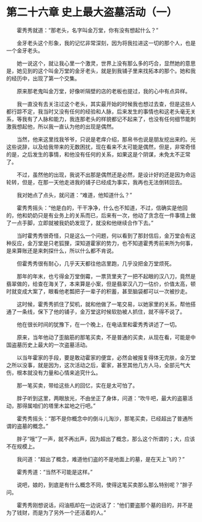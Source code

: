 # 第二十六章 史上最大盗墓活动（一）


　　霍秀秀就道：“那老头，名字叫金万堂，你有没有想起什么？”

　　金牙老头这个形象，我的记忆非常深刻，因为将我拉进这一切的那个人，也是一个金牙老头。

　　她一说这个，就让我心里一个激灵，世界上没有那么多的巧合，显然她的意思是，她见到的这个叫金万堂的金牙老头，就是到我铺子里来找拓本的那个。她和我的经历中，出现了第一个交集。

　　原来那老鬼叫金万堂，好像听隔壁的店的老板也提过，我的心中有点异样。

　　我一直没有去关注过这个老头，其实最开始的时候我也想过去查，但是这些人都行踪不定，我当时又没有任何的经验和人脉，后来发生的事情也和这老头毫无关系，等我有了人脉和能力，我连那老头的样貌都记不起来了，也没有任何细节能刺激我想起他，所以我一直认为他的出现是偶然。

　　当然，他来这里找我爷爷，只说是老痒介绍，那帛书也说是朋友挖出来的。光这些说辞，以及给我带来的无数困扰，现在看来不太可能是偶然，但是，非常奇怪的是，之后发生的事情，和他没有任何的关系，如果这是个阴谋，未免太不正常了。

　　不过，虽然他的出现，我说不出那是偶然还是必然，是设计好的还是因为命运轮转，但是，在那一天他走进我的铺子已经成为事实，我再也无法倒转回去。

　　我对她点了点头，就问道：“难道，他知道什么？”

　　霍秀秀摇头：“他是白的，干干净净，什么也不知道，不过，信确实是他回的，他和奶奶只是有业务上的关系而已，后来有一次，他动了贪念在一件事情上做了一点手脚，立即就被我奶奶发现了，就没和他继续合作下去。”

　　当时霍秀秀很奇怪，只是这么一个问题，何以看到了那封信后，金万堂会有这种反应，金万堂是只老狐狸，深知道霍家的势力，也不知道霍秀秀前来所为何事，是来算账还是来刺探什么，所以什么都不肯说。

　　但霍秀秀很有耐心，几乎天天都往他店里跑，几乎没把金万堂烦死。

　　那年的年末，也亏得金万堂倒霉，一票货里夹了一把不起眼的汉八刀，竟然是翡翠做的，给查在海关了，本来算是小案，但是翡翠汉八刀一估价，价值太高，顿时就变成大案了，眼看他老瓢把子一辈子的积蓄，甚至脑袋都可以一次被抄走。

　　这时候，霍秀秀抓住了契机，就和他做了一笔交易，以她家里的关系，帮他搭通了一条线，保下了他的铺子，金万堂这时候软肋被人抓住，就不得不说了。

　　他在很长时间的犹豫下，在一个晚上，在电话里和霍秀秀讲述了一切。

　　原来，当年他动了歪脑筋的那笔买卖，不是普通的买卖，从现在看，可能是中国盗墓历史上最大的一次盗墓活动。

　　以当年霍家的手段，要是敢动霍家的便宜，必然会被报复得体无完肤，金万堂之所以没事，就是因为，这次活动之后，霍家，甚至其他几方人马，全部元气大伤，根本就没有力量和心情来追究什么。

　　那一笔买卖，带给这些人的回忆，实在是太可怕了。

　　胖子听到这里，两眼放光，不由坐正了身体，问道：“吹牛吧，最大的盗墓活动，那得属咱们的塔里木盆地之行吧。”

　　霍秀秀摇头：“那不是你概念中的倒斗儿淘沙，那笔买卖，已经超出了普通所谓的盗墓的概念。”

　　胖子“哦”了一声，就不再出声，因为超出了概念，那么这个所谓的；大，应该不在规模上。

　　我问道：“超出了概念，难道他们盗的不是地面上的墓，是在天上飞的？”

　　霍秀秀道：“当然不可能是这样。”

　　说吧，娘的，到底是有什么概念不同，使得这笔买卖那么那么特别呢？”胖子问。

　　霍秀秀刚想说话，闷油瓶却在一边说话了：“他们要盗那个墓的目的，并不是为了钱财，而是为了另外一个还活着的人。”

